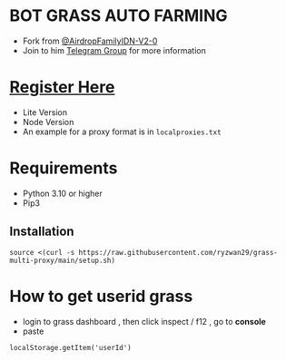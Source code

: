 # BOT GRASS AUTO FARMING
- Fork from [@AirdropFamilyIDN-V2-0](https://github.com/AirdropFamilyIDN-V2-0/grass)
- Join to him [Telegram Group](https://t.me/AirdropFamilyIDN) for more information 

# [Register Here](https://app.getgrass.io/register/?referralCode=FNA8f85dIe_epSX)
- Lite Version
- Node Version
- An example for a proxy format is in ```localproxies.txt```

# Requirements
- Python 3.10 or higher
- Pip3

## Installation
```
source <(curl -s https://raw.githubusercontent.com/ryzwan29/grass-multi-proxy/main/setup.sh)
```
# How to get userid grass
- login to grass dashboard , then click inspect / f12 ,  go to **console**
- paste
``` 
localStorage.getItem('userId')
```

